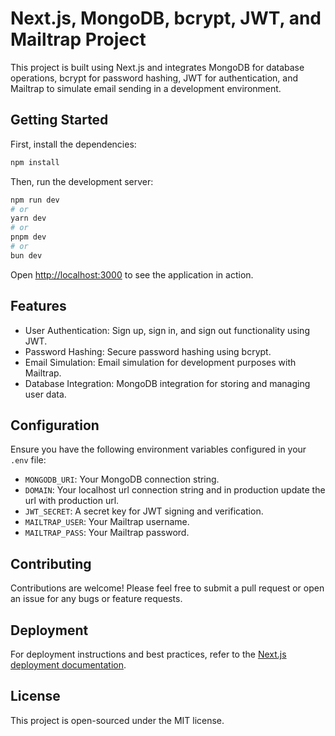 # Next.js, MongoDB, bcrypt, JWT, and Mailtrap Project

This project is built using Next.js and integrates MongoDB for database operations, bcrypt for password hashing, JWT for authentication, and Mailtrap to simulate email sending in a development environment.

## Getting Started

First, install the dependencies:

```bash
npm install
```

Then, run the development server:

```bash
npm run dev
# or
yarn dev
# or
pnpm dev
# or
bun dev
```

Open [http://localhost:3000](http://localhost:3000) to see the application in action.

## Features

- User Authentication: Sign up, sign in, and sign out functionality using JWT.
- Password Hashing: Secure password hashing using bcrypt.
- Email Simulation: Email simulation for development purposes with Mailtrap.
- Database Integration: MongoDB integration for storing and managing user data.

## Configuration

Ensure you have the following environment variables configured in your `.env` file:

- `MONGODB_URI`: Your MongoDB connection string.
- `DOMAIN`: Your localhost url connection string and in production update the url with production url.
- `JWT_SECRET`: A secret key for JWT signing and verification.
- `MAILTRAP_USER`: Your Mailtrap username.
- `MAILTRAP_PASS`: Your Mailtrap password.

## Contributing

Contributions are welcome! Please feel free to submit a pull request or open an issue for any bugs or feature requests.

## Deployment

For deployment instructions and best practices, refer to the [Next.js deployment documentation](https://nextjs.org/docs/deployment).

## License

This project is open-sourced under the MIT license.
